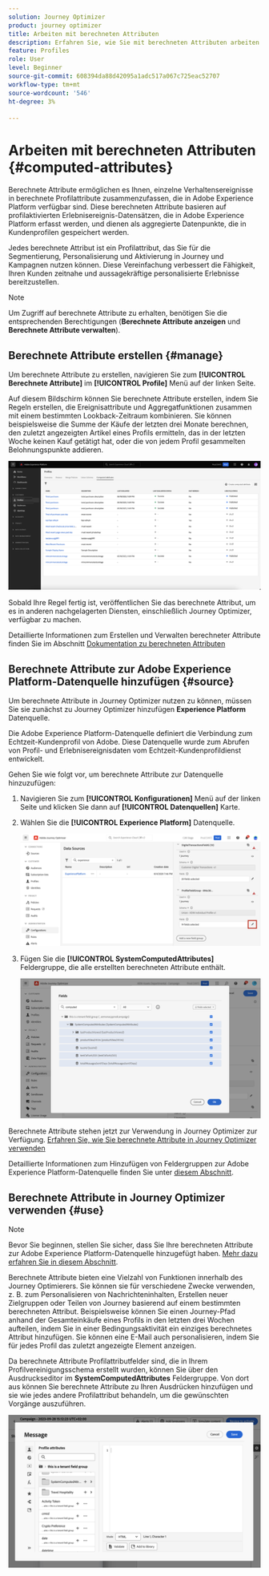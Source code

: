 ```yaml
---
solution: Journey Optimizer
product: journey optimizer
title: Arbeiten mit berechneten Attributen
description: Erfahren Sie, wie Sie mit berechneten Attributen arbeiten.
feature: Profiles
role: User
level: Beginner
source-git-commit: 608394da88d42095a1adc517a067c725eac52707
workflow-type: tm+mt
source-wordcount: '546'
ht-degree: 3%

---
```



# Arbeiten mit berechneten Attributen {#computed-attributes}

Berechnete Attribute ermöglichen es Ihnen, einzelne Verhaltensereignisse in berechnete Profilattribute zusammenzufassen, die in Adobe Experience Platform verfügbar sind. Diese berechneten Attribute basieren auf profilaktivierten Erlebnisereignis-Datensätzen, die in Adobe Experience Platform erfasst werden, und dienen als aggregierte Datenpunkte, die in Kundenprofilen gespeichert werden.

Jedes berechnete Attribut ist ein Profilattribut, das Sie für die Segmentierung, Personalisierung und Aktivierung in Journey und Kampagnen nutzen können. Diese Vereinfachung verbessert die Fähigkeit, Ihren Kunden zeitnahe und aussagekräftige personalisierte Erlebnisse bereitzustellen.

>[!NOTE]
>
>Um Zugriff auf berechnete Attribute zu erhalten, benötigen Sie die entsprechenden Berechtigungen (**Berechnete Attribute anzeigen** und **Berechnete Attribute verwalten**).

## Berechnete Attribute erstellen {#manage}

Um berechnete Attribute zu erstellen, navigieren Sie zum **[!UICONTROL Berechnete Attribute]** im **[!UICONTROL Profile]** Menü auf der linken Seite.

Auf diesem Bildschirm können Sie berechnete Attribute erstellen, indem Sie Regeln erstellen, die Ereignisattribute und Aggregatfunktionen zusammen mit einem bestimmten Lookback-Zeitraum kombinieren. Sie können beispielsweise die Summe der Käufe der letzten drei Monate berechnen, den zuletzt angezeigten Artikel eines Profils ermitteln, das in der letzten Woche keinen Kauf getätigt hat, oder die von jedem Profil gesammelten Belohnungspunkte addieren.

![](assets/computed-attributes.png)

Sobald Ihre Regel fertig ist, veröffentlichen Sie das berechnete Attribut, um es in anderen nachgelagerten Diensten, einschließlich Journey Optimizer, verfügbar zu machen.

Detaillierte Informationen zum Erstellen und Verwalten berechneter Attribute finden Sie im Abschnitt [Dokumentation zu berechneten Attributen](https://experienceleague.adobe.com/docs/experience-platform/profile/computed-attributes/overview.html)

## Berechnete Attribute zur Adobe Experience Platform-Datenquelle hinzufügen {#source}

Um berechnete Attribute in Journey Optimizer nutzen zu können, müssen Sie sie zunächst zu Journey Optimizer hinzufügen **Experience Platform** Datenquelle.

Die Adobe Experience Platform-Datenquelle definiert die Verbindung zum Echtzeit-Kundenprofil von Adobe. Diese Datenquelle wurde zum Abrufen von Profil- und Erlebnisereignisdaten vom Echtzeit-Kundenprofildienst entwickelt.

Gehen Sie wie folgt vor, um berechnete Attribute zur Datenquelle hinzuzufügen:

1. Navigieren Sie zum **[!UICONTROL Konfigurationen]** Menü auf der linken Seite und klicken Sie dann auf **[!UICONTROL Datenquellen]** Karte.

1. Wählen Sie die **[!UICONTROL Experience Platform]** Datenquelle.

   ![](assets/computed-attributes-add.png)

1. Fügen Sie die **[!UICONTROL SystemComputedAttributes]** Feldergruppe, die alle erstellten berechneten Attribute enthält.

   ![](assets/computed-attributes-fieldgroup.png)

Berechnete Attribute stehen jetzt zur Verwendung in Journey Optimizer zur Verfügung. [Erfahren Sie, wie Sie berechnete Attribute in Journey Optimizer verwenden](#use)

Detaillierte Informationen zum Hinzufügen von Feldergruppen zur Adobe Experience Platform-Datenquelle finden Sie unter [diesem Abschnitt](../datasource/adobe-experience-platform-data-source.md).

## Berechnete Attribute in Journey Optimizer verwenden {#use}

>[!NOTE]
>
>Bevor Sie beginnen, stellen Sie sicher, dass Sie Ihre berechneten Attribute zur Adobe Experience Platform-Datenquelle hinzugefügt haben. [Mehr dazu erfahren Sie in diesem Abschnitt](#source).

Berechnete Attribute bieten eine Vielzahl von Funktionen innerhalb des Journey Optimierers. Sie können sie für verschiedene Zwecke verwenden, z. B. zum Personalisieren von Nachrichteninhalten, Erstellen neuer Zielgruppen oder Teilen von Journey basierend auf einem bestimmten berechneten Attribut. Beispielsweise können Sie einen Journey-Pfad anhand der Gesamteinkäufe eines Profils in den letzten drei Wochen aufteilen, indem Sie in einer Bedingungsaktivität ein einziges berechnetes Attribut hinzufügen. Sie können eine E-Mail auch personalisieren, indem Sie für jedes Profil das zuletzt angezeigte Element anzeigen.

Da berechnete Attribute Profilattributfelder sind, die in Ihrem Profilvereinigungsschema erstellt wurden, können Sie über den Ausdruckseditor im **SystemComputedAttributes** Feldergruppe. Von dort aus können Sie berechnete Attribute zu Ihren Ausdrücken hinzufügen und sie wie jedes andere Profilattribut behandeln, um die gewünschten Vorgänge auszuführen.

![](assets/computed-attributes-ajo.png)
